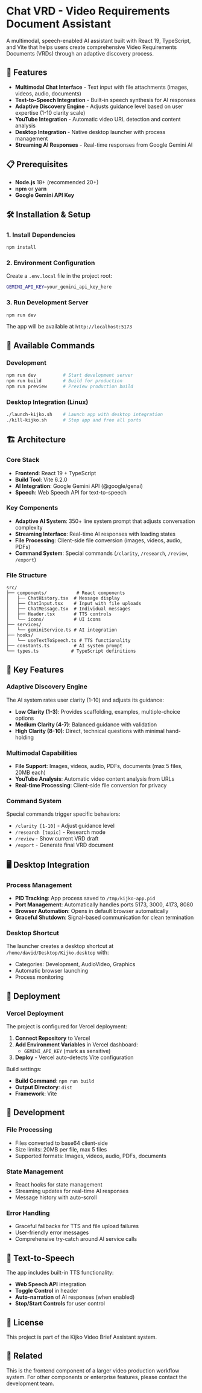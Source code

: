 # Chat VRD - Video Requirements Document Assistant

A multimodal, speech-enabled AI assistant built with React 19, TypeScript, and Vite that helps users create comprehensive Video Requirements Documents (VRDs) through an adaptive discovery process.

## 🚀 Features

- **Multimodal Chat Interface** - Text input with file attachments (images, videos, audio, documents)
- **Text-to-Speech Integration** - Built-in speech synthesis for AI responses
- **Adaptive Discovery Engine** - Adjusts guidance level based on user expertise (1-10 clarity scale)
- **YouTube Integration** - Automatic video URL detection and content analysis
- **Desktop Integration** - Native desktop launcher with process management
- **Streaming AI Responses** - Real-time responses from Google Gemini AI

## 📋 Prerequisites

- **Node.js** 18+ (recommended 20+)
- **npm** or **yarn**
- **Google Gemini API Key**

## 🛠️ Installation & Setup

### 1. Install Dependencies
```bash
npm install
```

### 2. Environment Configuration
Create a `.env.local` file in the project root:
```bash
GEMINI_API_KEY=your_gemini_api_key_here
```

### 3. Run Development Server
```bash
npm run dev
```

The app will be available at `http://localhost:5173`

## 🎯 Available Commands

### Development
```bash
npm run dev          # Start development server
npm run build        # Build for production  
npm run preview      # Preview production build
```

### Desktop Integration (Linux)
```bash
./launch-kijko.sh    # Launch app with desktop integration
./kill-kijko.sh      # Stop app and free all ports
```

## 🏗️ Architecture

### Core Stack
- **Frontend**: React 19 + TypeScript
- **Build Tool**: Vite 6.2.0
- **AI Integration**: Google Gemini API (@google/genai)
- **Speech**: Web Speech API for text-to-speech

### Key Components
- **Adaptive AI System**: 350+ line system prompt that adjusts conversation complexity
- **Streaming Interface**: Real-time AI responses with loading states
- **File Processing**: Client-side file conversion (images, videos, audio, PDFs)
- **Command System**: Special commands (`/clarity`, `/research`, `/review`, `/export`)

### File Structure
```
src/
├── components/           # React components
│   ├── ChatHistory.tsx  # Message display
│   ├── ChatInput.tsx    # Input with file uploads
│   ├── ChatMessage.tsx  # Individual messages
│   ├── Header.tsx       # TTS controls
│   └── icons/           # UI icons
├── services/
│   └── geminiService.ts # AI integration
├── hooks/
│   └── useTextToSpeech.ts # TTS functionality
├── constants.ts         # AI system prompt
└── types.ts            # TypeScript definitions
```

## 🎨 Key Features

### Adaptive Discovery Engine
The AI system rates user clarity (1-10) and adjusts its guidance:
- **Low Clarity (1-3)**: Provides scaffolding, examples, multiple-choice options
- **Medium Clarity (4-7)**: Balanced guidance with validation
- **High Clarity (8-10)**: Direct, technical questions with minimal hand-holding

### Multimodal Capabilities
- **File Support**: Images, videos, audio, PDFs, documents (max 5 files, 20MB each)
- **YouTube Analysis**: Automatic video content analysis from URLs
- **Real-time Processing**: Client-side file conversion for privacy

### Command System
Special commands trigger specific behaviors:
- `/clarity [1-10]` - Adjust guidance level
- `/research [topic]` - Research mode
- `/review` - Show current VRD draft  
- `/export` - Generate final VRD document

## 🖥️ Desktop Integration

### Process Management
- **PID Tracking**: App process saved to `/tmp/kijko-app.pid`
- **Port Management**: Automatically handles ports 5173, 3000, 4173, 8080
- **Browser Automation**: Opens in default browser automatically
- **Graceful Shutdown**: Signal-based communication for clean termination

### Desktop Shortcut
The launcher creates a desktop shortcut at `/home/david/Desktop/Kijko.desktop` with:
- Categories: Development, AudioVideo, Graphics
- Automatic browser launching
- Process monitoring

## 🚀 Deployment

### Vercel Deployment
The project is configured for Vercel deployment:

1. **Connect Repository** to Vercel
2. **Add Environment Variables** in Vercel dashboard:
   - `GEMINI_API_KEY` (mark as sensitive)
3. **Deploy** - Vercel auto-detects Vite configuration

Build settings:
- **Build Command**: `npm run build`
- **Output Directory**: `dist`
- **Framework**: Vite

## 🔧 Development

### File Processing
- Files converted to base64 client-side
- Size limits: 20MB per file, max 5 files
- Supported formats: Images, videos, audio, PDFs, documents

### State Management
- React hooks for state management
- Streaming updates for real-time AI responses
- Message history with auto-scroll

### Error Handling
- Graceful fallbacks for TTS and file upload failures
- User-friendly error messages
- Comprehensive try-catch around AI service calls

## 🎤 Text-to-Speech

The app includes built-in TTS functionality:
- **Web Speech API** integration
- **Toggle Control** in header
- **Auto-narration** of AI responses (when enabled)
- **Stop/Start Controls** for user control

## 📝 License

This project is part of the Kijko Video Brief Assistant system.

## 🔗 Related

This is the frontend component of a larger video production workflow system. For other components or enterprise features, please contact the development team.